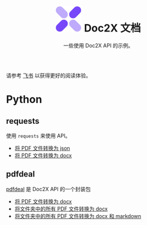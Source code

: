 
<div align="center">

<h1 aligh="center">
<img src="doc2x.svg" width="70">  Doc2X 文档
</h1>

一些使用 Doc2X API 的示例。

</div>

</br>
</br>

请参考 [飞书](https://noedgeai.feishu.cn/wiki/Q8QIw3PT7i4QghkhPoecsmSCnG1) 以获得更好的阅读体验。

# Python

## requests
使用 `requests` 来使用 API。
- [将 PDF 文件转换为 json](Python/requests/pdf.py)
- [将 PDF 文件转换为 docx](Python/requests/pdf2file.py)

## pdfdeal

[pdfdeal](https://github.com/Menghuan1918/pdfdeal) 是 Doc2X API 的一个封装包
- [将 PDF 文件转换为 docx](Python/pdfdeal/convert_single_pdf.py)
- [将文件夹中的所有 PDF 文件转换为 docx](Python/pdfdeal/convert_folder_pdfs.py)
- [将文件夹中的所有 PDF 文件转换为 docx 和 markdown](Python/pdfdeal/convert_pdfs_multiple_types.py)
